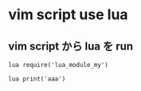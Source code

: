 
# vim script use lua


## vim script から lua を run

```
lua require('lua_module_my')
```

```
lua print('aaa')
```


